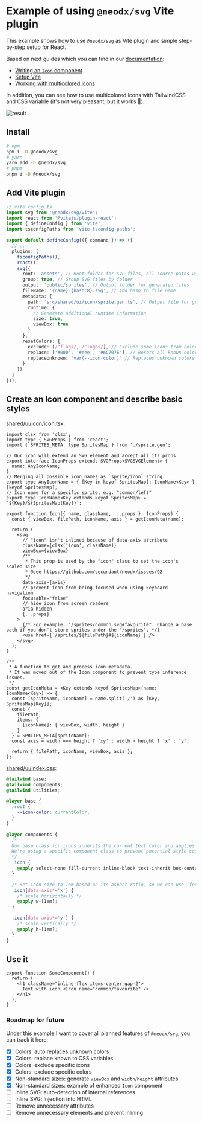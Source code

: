 # Example of using `@neodx/svg` Vite plugin

This example shows how to use `@neodx/svg` as Vite plugin and simple step-by-step setup for React.

Based on next guides which you can find in our [documentation](https://neodx.github.io/svg):

- [Writing an `Icon` component](https://neodx.github.io/svg/writing-icon-component)
- [Setup Vite](https://neodx.github.io/svg/setup/vite)
- [Working with multicolored icons](https://neodx.github.io/svg/multicolored)

In addition, you can see how to use multicolored icons with TailwindCSS and CSS variable
(it's not very pleasant, but it works 🌝).

![result](./docs/result.png)

## Install

```bash
# npm
npm i -D @neodx/svg
# yarn
yarn add -D @neodx/svg
# pnpm
pnpm i -D @neodx/svg
```

## Add Vite plugin

```ts
// vite.config.ts
import svg from '@neodx/svg/vite';
import react from '@vitejs/plugin-react';
import { defineConfig } from 'vite';
import tsconfigPaths from 'vite-tsconfig-paths';

export default defineConfig(({ command }) => ({
  // ...
  plugins: [
    tsconfigPaths(),
    react(),
    svg({
      root: 'assets', // Root folder for SVG files, all source paths will be relative to this folder
      group: true, // Group SVG files by folder
      output: 'public/sprites', // Output folder for generated files
      fileName: '{name}.{hash:8}.svg', // Add hash to file name
      metadata: {
        path: 'src/shared/ui/icon/sprite.gen.ts', // Output file for generated TypeScript definitions
        runtime: {
          // Generate additional runtime information
          size: true,
          viewBox: true
        }
      },
      resetColors: {
        exclude: [/^flags/, /^logos/], // Exclude some icons from color reset
        replace: ['#000', '#eee', '#6C707E'], // Resets all known colors to `currentColor`
        replaceUnknown: 'var(--icon-color)' // Replaces unknown colors with custom CSS variable
      }
    })
  ]
}));
```

## Create an Icon component and describe basic styles

[shared/ui/icon/icon.tsx](./src/shared/ui/icon/icon.tsx):

```tsx
import clsx from 'clsx';
import type { SVGProps } from 'react';
import { SPRITES_META, type SpritesMap } from './sprite.gen';

// Our icon will extend an SVG element and accept all its props
export interface IconProps extends SVGProps<SVGSVGElement> {
  name: AnyIconName;
}
// Merging all possible icon names as `sprite/icon` string
export type AnyIconName = { [Key in keyof SpritesMap]: IconName<Key> }[keyof SpritesMap];
// Icon name for a specific sprite, e.g. "common/left"
export type IconName<Key extends keyof SpritesMap> = `${Key}/${SpritesMap[Key]}`;

export function Icon({ name, className, ...props }: IconProps) {
  const { viewBox, filePath, iconName, axis } = getIconMeta(name);

  return (
    <svg
      // "icon" isn't inlined because of data-axis attribute
      className={clsx('icon', className)}
      viewBox={viewBox}
      /**
       * This prop is used by the "icon" class to set the icon's scaled size
       * @see https://github.com/secundant/neodx/issues/92
       */
      data-axis={axis}
      // prevent icon from being focused when using keyboard navigation
      focusable="false"
      // hide icon from screen readers
      aria-hidden
      {...props}
    >
      {/* For example, "/sprites/common.svg#favourite". Change a base path if you don't store sprites under the "/sprites". */}
      <use href={`/sprites/${filePath}#${iconName}`} />
    </svg>
  );
}

/**
 * A function to get and process icon metadata.
 * It was moved out of the Icon component to prevent type inference issues.
 */
const getIconMeta = <Key extends keyof SpritesMap>(name: IconName<Key>) => {
  const [spriteName, iconName] = name.split('/') as [Key, SpritesMap[Key]];
  const {
    filePath,
    items: {
      [iconName]: { viewBox, width, height }
    }
  } = SPRITES_META[spriteName];
  const axis = width === height ? 'xy' : width > height ? 'x' : 'y';

  return { filePath, iconName, viewBox, axis };
};
```

[shared/ui/index.css](./src/shared/ui/index.css):

```css
@tailwind base;
@tailwind components;
@tailwind utilities;

@layer base {
  :root {
    --icon-color: currentColor;
  }
}

@layer components {
  /*
  Our base class for icons inherits the current text color and applies common styles.
  We're using a specific component class to prevent potential style conflicts and utilize the [data-axis] attribute.
  */
  .icon {
    @apply select-none fill-current inline-block text-inherit box-content;
  }

  /* Set icon size to 1em based on its aspect ratio, so we can use `font-size` to scale it */
  .icon[data-axis*='x'] {
    /* scale horizontally */
    @apply w-[1em];
  }

  .icon[data-axis*='y'] {
    /* scale vertically */
    @apply h-[1em];
  }
}
```

## Use it

```tsx
export function SomeComponent() {
  return (
    <h1 className="inline-flex items-center gap-2">
      Text with icon <Icon name="common/favourite" />
    </h1>
  );
}
```

### Roadmap for future

Under this example I want to cover all planned features of `@neodx/svg`, you can track it here:

- [x] Colors: auto replaces unknown colors
- [x] Colors: replace known to CSS variables
- [x] Colors: exclude specific icons
- [x] Colors: exclude specific colors
- [x] Non-standard sizes: generate `viewBox` and `width`/`height` attributes
- [x] Non-standard sizes: example of enhanced `Icon` component
- [ ] Inline SVG: auto-detection of internal references
- [ ] Inline SVG: injection into HTML
- [ ] Remove unnecessary attributes
- [ ] Remove unnecessary elements and prevent inlining
